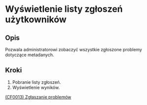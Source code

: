 # Wyświetlenie listy zgłoszeń użytkowników

## Opis
Pozwala administratorowi zobaczyć wszystkie zgłoszone problemy dotyczące metadanych.

## Kroki
1. Pobranie listy zgłoszeń.
2. Wyświetlenie wyników.

[(CF0013) Zgłaszanie problemów](../../../3.wizja.systemu/3.3.cechy.funkcjonalne/CF00013.md)